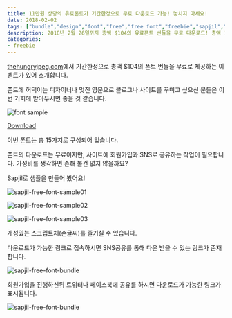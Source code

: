 ```yaml
---
title: 11만원 상당의 유료폰트가 기간한정으로 무료 다운로드 가능! 놓치지 마세요!
date: 2018-02-02
tags: ["bundle","design","font","free","free font","freebie","sapjil","공짜","다운로드","무료","무료폰트","번들","손글씨체","스크립트체","필기체"]
description: 2018년 2월 26일까지 총액 $104의 유료폰트 번들을 무료 다운로드! 총액 11만원 상당의 유료폰트를 무료로 다운받을 수 있는 기회를 놓치지 마시기 바랍니다. 이번 기회를 놓치지 마세요!
categories:
- freebie
---
```


[thehungryjpeg.com](https://thehungryjpeg.com/)에서 기간한정으로 총액 $104의 폰트 번들을 무료로 제공하는 이벤트가 있어 소개합니다.

폰트에 허덕이는 디자이너나 멋진 영문으로 블로그나 사이트를 꾸미고 싶으신 분들은 이번 기회에 받아두시면 좋을 것 같습니다.

![font sample](https://farm5.staticflickr.com/4703/28241257199_dc6e70ed95_c.jpg)

[Download](https://thehungryjpeg.com/free-font-bundle/)

이번 폰트는 총 15가지로 구성되어 있습니다.

폰트의 다운로드는 무료이지만, 사이트에 회원가입과 SNS로 공유하는 작업이 필요합니다. 가성비를 생각하면 손해 볼건 없지 않을까요?

Sapjil로 샘플을 만들어 봤어요!

![sapjil-free-font-sample01](https://farm5.staticflickr.com/4618/25150262047_84415518b2_c.jpg)

![sapjil-free-font-sample02](https://farm5.staticflickr.com/4701/28241983589_fd419e36bf_c.jpg)

![sapjil-free-font-sample03](https://farm5.staticflickr.com/4606/39989393272_fc74d77f58_c.jpg)

개성있는 스크립트체(손글씨)를 즐기실 수 있습니다.

다운로드가 가능한 링크로 접속하시면 SNS공유를 통해 다운 받을 수 있는 링크가 존재합니다.

![sapjil-free-font-bundle](https://farm5.staticflickr.com/4768/39310746364_aeb800a2d1_c.jpg)

회원가입을 진행하신뒤 트위터나 페이스북에 공유를 하시면 다운로드가 가능한 링크가 표시됩니다.

![sapjil-free-font-bundle](https://farm5.staticflickr.com/4701/25149903647_2e7df06fde_c.jpg)